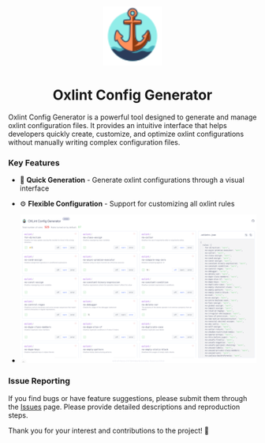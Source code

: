 <div align="center">
  <img src="/public/logo.svg" alt="Oxlint Config Generator Logo" width="120" height="120">

# Oxlint Config Generator

</div>

Oxlint Config Generator is a powerful tool designed to generate and manage oxlint configuration files. It provides an
intuitive interface that helps developers quickly create, customize, and optimize oxlint configurations without manually
writing complex configuration files.

### Key Features

- 🚀 **Quick Generation** - Generate oxlint configurations through a visual interface
- ⚙️ **Flexible Configuration** - Support for customizing all oxlint rules

- [![OXLint Config Generator](https://github.com/lonewolfyx/oxlint-config-generator/blob/master/public/opengraph-image.png?raw=true)](https://oxlint-config-generator.vercel.app/)

### Issue Reporting

If you find bugs or have feature suggestions, please submit them through
the [Issues](https://github.com/lonewolfyx/oxlint-config-generator/issues) page. Please provide detailed descriptions
and reproduction steps.

Thank you for your interest and contributions to the project! 🎉